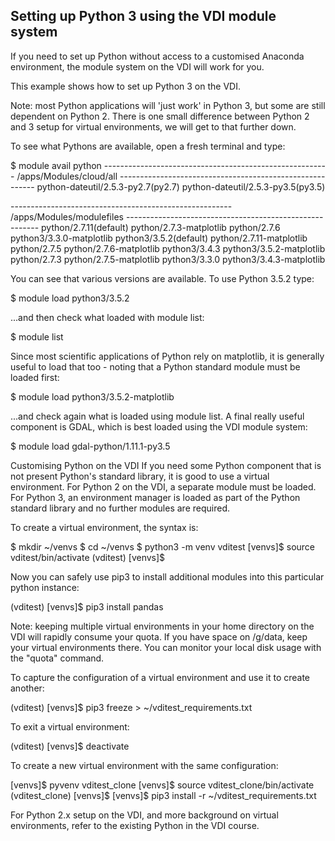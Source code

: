 ## Setting up Python 3 using the VDI module system

If you need to set up Python without access to a customised Anaconda environment, the module system on the VDI will work for you.

This example shows how to set up Python 3 on the VDI. 

Note: most Python applications will 'just work' in Python 3, but some are still dependent on Python 2. There is one small difference between Python 2 and 3 setup for virtual environments, we will get to that further down.

To see what Pythons are available, open a fresh terminal and type:

$ module avail python
-------------------------------------------------------- /apps/Modules/cloud/all ---------------------------------------------------------
python-dateutil/2.5.3-py2.7(py2.7) python-dateutil/2.5.3-py3.5(py3.5)

------------------------------------------------------- /apps/Modules/modulefiles --------------------------------------------------------
python/2.7.11(default)   python/2.7.3-matplotlib  python/2.7.6             python3/3.3.0-matplotlib python3/3.5.2(default)
python/2.7.11-matplotlib python/2.7.5             python/2.7.6-matplotlib  python3/3.4.3            python3/3.5.2-matplotlib
python/2.7.3             python/2.7.5-matplotlib  python3/3.3.0            python3/3.4.3-matplotlib


You can see that various versions are available. To use Python 3.5.2 type:

$ module load python3/3.5.2


...and then check what loaded with module list:

$ module list


Since most scientific applications of Python rely on matplotlib, it is generally useful to load that too - noting that a Python standard module must be loaded first:

$ module load python3/3.5.2-matplotlib


...and check again what is loaded using module list. A final really useful component is GDAL, which is best loaded using the VDI module system:

$ module load gdal-python/1.11.1-py3.5

Customising Python on the VDI
If you need some Python component that is not present Python's standard library, it is good to use a virtual environment. For Python 2 on the VDI, a separate module must be loaded. For Python 3, an environment manager is loaded as part of the Python standard library and no further modules are required.

To create a virtual environment, the syntax is:

$ mkdir ~/venvs
$ cd ~/venvs
$ python3 -m venv vditest
[venvs]$ source vditest/bin/activate
(vditest) [venvs]$


Now you can safely use pip3 to install additional modules into this particular python instance:

(vditest) [venvs]$ pip3 install pandas


Note: keeping multiple virtual environments in your home directory on the VDI will rapidly consume your quota. If you have space on /g/data, keep your virtual environments there. You can monitor your local disk usage with the "quota" command.



To capture the configuration of a virtual environment and use it to create another:

(vditest) [venvs]$ pip3 freeze > ~/vditest_requirements.txt


To exit a virtual environment:

(vditest) [venvs]$ deactivate


To create a new virtual environment with the same configuration:

[venvs]$ pyvenv vditest_clone
[venvs]$ source vditest_clone/bin/activate
(vditest_clone) [venvs]$
[venvs]$ pip3 install -r ~/vditest_requirements.txt

For Python 2.x setup on the VDI, and more background on virtual environments, refer to the existing Python in the VDI course.